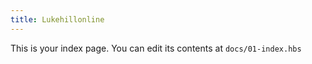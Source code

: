 ```yaml
---
title: Lukehillonline
---
```


This is your index page. You can edit its contents at `docs/01-index.hbs`
